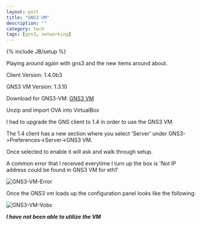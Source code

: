 ```yaml
---
layout: post
title: "GNS3 VM"
description: ""
category: tech
tags: [gns3, networking]
---
```

{% include JB/setup %}

Playing around again with gns3 and the new items around about.

Client Version: 1.4.0b3

GNS3 VM Version: 1.3.10

Download for GNS3-VM: [GNS3 VM](https://github-cloud.s3.amazonaws.com/releases/33236425/248e68c0-62c1-11e5-8d9d-5655f0ef33f0.zip?X-Amz-Algorithm=AWS4-HMAC-SHA256&X-Amz-Credential=AKIAIMWPLRQEC4XCWWPA%2F20150927%2Fus-east-1%2Fs3%2Faws4_request&X-Amz-Date=20150927T022335Z&X-Amz-Expires=3600&X-Amz-Signature=90b70e2ad314a9be55608f0490ea93889636b03d3e50b674fa991f78a0431d40&X-Amz-SignedHeaders=host&response-content-disposition=attachment%3B%20filename%3DGNS3.VM.VirtualBox.0.9.6.zip&response-content-type=application%2Foctet-stream)

Unzip and import OVA into VirtualBox

I had to upgrade the GNS client to 1.4 in order to use the GNS3 VM.

The 1.4 client has a new section where you select 'Server' under GNS3->Preferences->Server->GNS3 VM.

Once selected to enable it will ask and walk through setup.

A common error that I received everytime I turn up the box is 'Not IP address could be found in GNS3 VM for eth1'

![GNS3-VM-Error]({{site.url}}/img/GNS3-VM-Error.png)

Once the GNS3 vm loads up the configuration panel looks like the following:

![GNS3-VM-Vobx]({{site.url}}/img/GNS3-VM-Vbox.png)

***I have not been able to utilize the VM***
